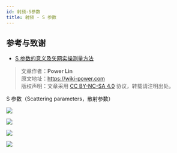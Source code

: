 ```yaml
---
id: 射频-S参数
title: 射频 - S 参数
---
```


## 参考与致谢

- [S 参数的意义及矢网实操测量方法](http://jietaipu.com/resource/88.html)

> 文章作者：**Power Lin**  
> 原文地址：<https://wiki-power.com>  
> 版权声明：文章采用 [CC BY-NC-SA 4.0](https://creativecommons.org/licenses/by/4.0/deed.zh) 协议，转载请注明出处。

S 参数（Scattering parameters，散射参数）

![](https://cos.wiki-power.com/img/20220621000000.gif)

![](https://cos.wiki-power.com/img/20220621000001.gif)

![](https://cos.wiki-power.com/img/20220621000002.gif)

![](https://cos.wiki-power.com/img/20220621000003.gif)
